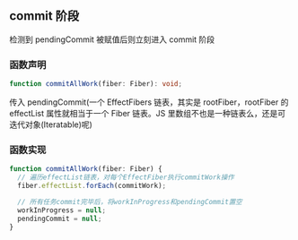 ## commit 阶段

检测到 pendingCommit 被赋值后则立刻进入 commit 阶段

### 函数声明

```typescript
function commitAllWork(fiber: Fiber): void;
```

传入 pendingCommit(一个 EffectFibers 链表，其实是 rootFiber，rootFiber 的 effectList 属性就相当于一个 Fiber 链表。JS 里数组不也是一种链表么，还是可迭代对象(Iteratable)呢)

### 函数实现

```typescript
function commitAllWork(fiber: Fiber) {
  // 遍历effectList链表，对每个EffectFiber执行commitWork操作
  fiber.effectList.forEach(commitWork);

  // 所有任务commit完毕后，将workInProgress和pendingCommit置空
  workInProgress = null;
  pendingCommit = null;
}
```
